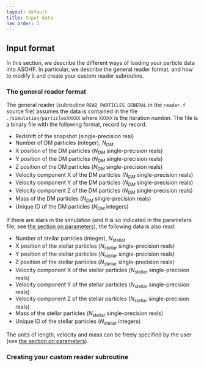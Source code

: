 ```yaml
---
layout: default
title: Input data
nav_order: 3
---
```


## Input format

In this section, we describe the different ways of loading your particle data into ASOHF. In particular, we describe the general reader format, and how to modify it and create your custom reader subroutine.

### The general reader format

The general reader (subroutine `READ_PARTICLES_GENERAL` in the `reader.f` source file) assumes the data is contained in the file `./simulation/particlesXXXXX` where `XXXXX` is the iteration number. The file is a binary file with the following format, record by record:

- Redshift of the snapshot (single-precision real)
- Number of DM particles (integer), $N_{DM}$
- X position of the DM particles ($N_{DM}$ single-precision reals)
- Y position of the DM particles ($N_{DM}$ single-precision reals)
- Z position of the DM particles ($N_{DM}$ single-precision reals)
- Velocity component X of the DM particles ($N_{DM}$ single-precision reals)
- Velocity component Y of the DM particles ($N_{DM}$ single-precision reals)
- Velocity component Z of the DM particles ($N_{DM}$ single-precision reals)
- Mass of the DM particles ($N_{DM}$ single-precision reals)
- Unique ID of the DM particles ($N_{DM}$ integers)

If there are stars in the simulation (and it is so indicated in the parameters file; see [the section on parameters](set_parameters)), the following data is also read:

- Number of stellar particles (integer), $N_\mathrm{stellar}$
- X position of the stellar particles ($N_\mathrm{stellar}$ single-precision reals)
- Y position of the stellar particles ($N_\mathrm{stellar}$ single-precision reals)
- Z position of the stellar particles ($N_\mathrm{stellar}$ single-precision reals)
- Velocity component X of the stellar particles ($N_\mathrm{stellar}$ single-precision reals)
- Velocity component Y of the stellar particles ($N_\mathrm{stellar}$ single-precision reals)
- Velocity component Z of the stellar particles ($N_\mathrm{stellar}$ single-precision reals)
- Mass of the stellar particles ($N_\mathrm{stellar}$ single-precision reals)
- Unique ID of the stellar particles ($N_\mathrm{stellar}$ integers)

The units of length, velocity and mass can be freely specified by the user (see [the section on parameters](set_parameters)).

### Creating your custom reader subroutine
